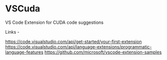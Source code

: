 # VSCuda
VS Code Extension for CUDA code suggestions

Links - 

https://code.visualstudio.com/api/get-started/your-first-extension
https://code.visualstudio.com/api/language-extensions/programmatic-language-features
https://github.com/microsoft/vscode-extension-samples
